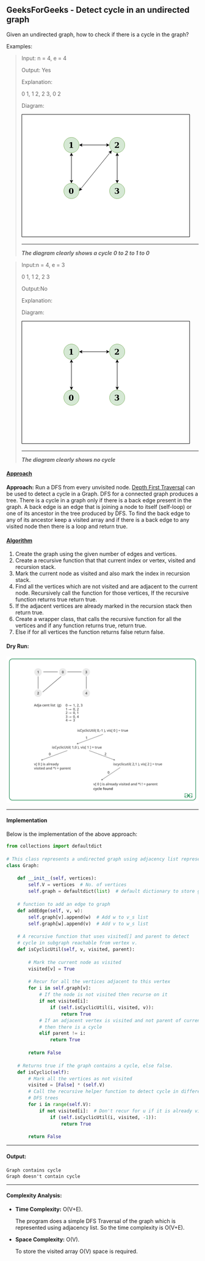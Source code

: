 ## GeeksForGeeks - Detect cycle in an undirected graph

Given an undirected graph, how to check if there is a cycle in the graph? 

Examples:

> Input: n = 4, e = 4
>
> Output: Yes
>
> Explanation:
>
> 0 1, 1 2, 2 3, 0 2
>
> Diagram:
>
> ![Example 1](Example_1.png)
> _____
> ___The diagram clearly shows a cycle 0 to 2 to 1 to 0___

> Input:n = 4, e = 3
>
> 0 1, 1 2, 2 3
>
> Output:No
>
> Explanation:
>
> Diagram:
>
> ![Example 2](Example_2.png)
> _____
> ___The diagram clearly shows no cycle___

#### <ins>Approach</ins>
 
**Approach:** Run a DFS from every unvisited node. [Depth First Traversal](https://www.geeksforgeeks.org/depth-first-search-or-dfs-for-a-graph/) can be used to detect a cycle in a Graph. DFS for a connected graph produces a tree. There is a cycle in a graph only if there is a back edge present in the graph. A back edge is an edge that is joining a node to itself (self-loop) or one of its ancestor in the tree produced by DFS.
To find the back edge to any of its ancestor keep a visited array and if there is a back edge to any visited node then there is a loop and return true.

#### <ins>Algorithm</ins>
1. Create the graph using the given number of edges and vertices.
1. Create a recursive function that that current index or vertex, visited and recursion stack.
1. Mark the current node as visited and also mark the index in recursion stack.
1. Find all the vertices which are not visited and are adjacent to the current node. Recursively call the function for those vertices, If the recursive function returns true return true.
1. If the adjacent vertices are already marked in the recursion stack then return true.
1. Create a wrapper class, that calls the recursive function for all the vertices and if any function returns true, return true.
1. Else if for all vertices the function returns false return false.

#### Dry Run:
![Dry Run](Dry_Run.png)
______

#### Implementation

Below is the implementation of the above approach:

```python
from collections import defaultdict

# This class represents a undirected graph using adjacency list representation
class Graph:

    def __init__(self, vertices):
        self.V = vertices  # No. of vertices
        self.graph = defaultdict(list)  # default dictionary to store graph

    # function to add an edge to graph
    def addEdge(self, v, w):
        self.graph[v].append(w)  # Add w to v_s list
        self.graph[w].append(v)  # Add v to w_s list

    # A recursive function that uses visited[] and parent to detect
    # cycle in subgraph reachable from vertex v.
    def isCyclicUtil(self, v, visited, parent):

        # Mark the current node as visited
        visited[v] = True

        # Recur for all the vertices adjacent to this vertex
        for i in self.graph[v]:
            # If the node is not visited then recurse on it
            if not visited[i]:
                if (self.isCyclicUtil(i, visited, v)):
                    return True
            # If an adjacent vertex is visited and not parent of current vertex,
            # then there is a cycle
            elif parent != i:
                return True

        return False

    # Returns true if the graph contains a cycle, else false.
    def isCyclic(self):
        # Mark all the vertices as not visited
        visited = [False] * (self.V)
        # Call the recursive helper function to detect cycle in different
        # DFS trees
        for i in range(self.V):
            if not visited[i]:  # Don't recur for u if it is already visited
                if (self.isCyclicUtil(i, visited, -1)):
                    return True

        return False
```
____

#### Output:

```
Graph contains cycle
Graph doesn't contain cycle
```
____

#### Complexity Analysis:

- **Time Complexity:** O(V+E).
    
    The program does a simple DFS Traversal of the graph which is represented using adjacency list. So the time complexity is O(V+E).
    
- **Space Complexity:** O(V).

    To store the visited array O(V) space is required.